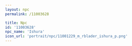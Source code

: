 ```yaml
---
layout: npc
permalink: /11003628

title: Npc
id: '11003628'
npc_name: 'Ishura'
icon_url: 'portrait/npc/11001229_m_rblader_ishura_p.png'
---
```

